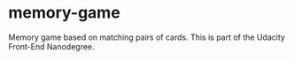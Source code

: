 # memory-game
Memory game based on matching pairs of cards. This is part of the Udacity Front-End Nanodegree.
